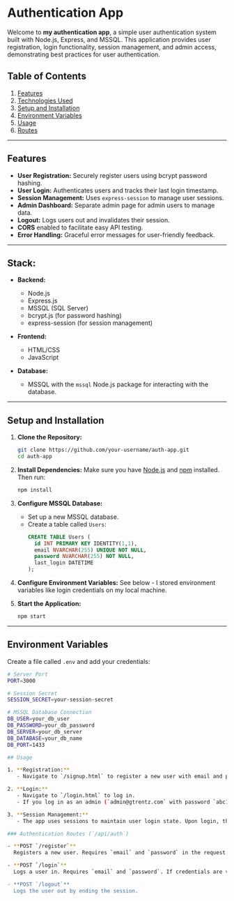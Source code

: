 
# Authentication App

Welcome to **my authentication app**, a simple user authentication system built with Node.js, Express, and MSSQL. This application provides user registration, login functionality, session management, and admin access, demonstrating best practices for user authentication.

## Table of Contents

1. [Features](#features)
2. [Technologies Used](#technologies-used)
3. [Setup and Installation](#setup-and-installation)
4. [Environment Variables](#environment-variables)
5. [Usage](#usage)
6. [Routes](#routes)

---

## Features

- **User Registration:** Securely register users using bcrypt password hashing.
- **User Login:** Authenticates users and tracks their last login timestamp.
- **Session Management:** Uses `express-session` to manage user sessions.
- **Admin Dashboard:** Separate admin page for admin users to manage data.
- **Logout:** Logs users out and invalidates their session.
- **CORS** enabled to facilitate easy API testing.
- **Error Handling:** Graceful error messages for user-friendly feedback.

---

## Stack:

- **Backend:**
  - Node.js
  - Express.js
  - MSSQL (SQL Server)
  - bcrypt.js (for password hashing)
  - express-session (for session management)
  
- **Frontend:**
  - HTML/CSS
  - JavaScript

- **Database:**
  - MSSQL with the `mssql` Node.js package for interacting with the database.

---

## Setup and Installation

1. **Clone the Repository:**
   ```bash
   git clone https://github.com/your-username/auth-app.git
   cd auth-app
   ```

2. **Install Dependencies:**
   Make sure you have [Node.js](https://nodejs.org) and [npm](https://www.npmjs.com/) installed. Then run:
   ```bash
   npm install
   ```

3. **Configure MSSQL Database:**
   - Set up a new MSSQL database.
   - Create a table called `Users`:
     ```sql
     CREATE TABLE Users (
       id INT PRIMARY KEY IDENTITY(1,1),
       email NVARCHAR(255) UNIQUE NOT NULL,
       password NVARCHAR(255) NOT NULL,
       last_login DATETIME
     );
     ```

4. **Configure Environment Variables:**
   See below - I stored environment variables like login credentials on my local machine.

5. **Start the Application:**
   ```bash
   npm start
   ```

---

## Environment Variables

Create a file called `.env` and add your credentials:

```bash
# Server Port
PORT=3000

# Session Secret
SESSION_SECRET=your-session-secret

# MSSQL Database Connection
DB_USER=your_db_user
DB_PASSWORD=your_db_password
DB_SERVER=your_db_server
DB_DATABASE=your_db_name
DB_PORT=1433

## Usage

1. **Registration:**
   - Navigate to `/signup.html` to register a new user with email and password

2. **Login:**
   - Navigate to `/login.html` to log in.
   - If you log in as an admin (`admin@gtrentz.com` with password `abc123` for demonstration purposes), you’ll be redirected to `/admin.html`, which is an admin dashboard. Otherwise, you’ll be redirected to `/home.html`.

3. **Session Management:**
   - The app uses sessions to maintain user login state. Upon login, the session is set, and users are redirected based on their role.

### Authentication Routes (`/api/auth`)

- **POST `/register`**  
  Registers a new user. Requires `email` and `password` in the request body.

- **POST `/login`**  
  Logs a user in. Requires `email` and `password`. If credentials are valid, a session is created, and the user's `last_login` is updated in the Users table

- **POST `/logout`**  
  Logs the user out by ending the session.


